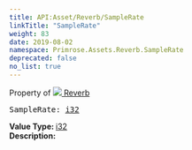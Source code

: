 ```yaml
---
title: API:Asset/Reverb/SampleRate
linkTitle: "SampleRate"
weight: 83
date: 2019-08-02
namespace: Primrose.Assets.Reverb.SampleRate
deprecated: false
no_list: true
---
```

Property of <a href="/docs/api-reference/Class/Reverb"><img src="/icons/silk/default.png"/>&nbsp;Reverb</a>
<pre class="method-declaration">
SampleRate: <a class="type" href="/docs/api-reference/System/Primitives#int32">i32</a></pre>
<b>Value Type: </b>
<a class="type" href="/docs/api-reference/System/Primitives#int32">i32</a>
<br/>
<b>Description: </b>